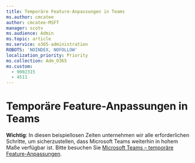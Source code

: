 ```yaml
---
title: Temporäre Feature-Anpassungen in Teams
ms.author: cmcatee
author: cmcatee-MSFT
manager: scotv
ms.audience: Admin
ms.topic: article
ms.service: o365-administration
ROBOTS: 'NOINDEX, NOFOLLOW'
localization_priority: Priority
ms.collection: Adm_O365
ms.custom:
  - 9002315
  - 4511
---
```


# <a name="teams-temporary-feature-adjustments"></a>Temporäre Feature-Anpassungen in Teams

**Wichtig**: In diesen beispiellosen Zeiten unternehmen wir alle erforderlichen Schritte, um sicherzustellen, dass Microsoft Teams weiterhin in hohem Maße verfügbar ist. Bitte besuchen Sie [Microsoft Teams – temporäre Feature-Anpassungen](https://admin.microsoft.com/Adminportal/Home?source=applauncher#MessageCenter?id=MC206581).
